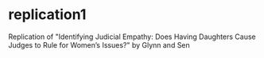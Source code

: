 # replication1
Replication of "Identifying Judicial Empathy: Does Having Daughters Cause Judges to Rule for Women’s Issues?" by Glynn and Sen
